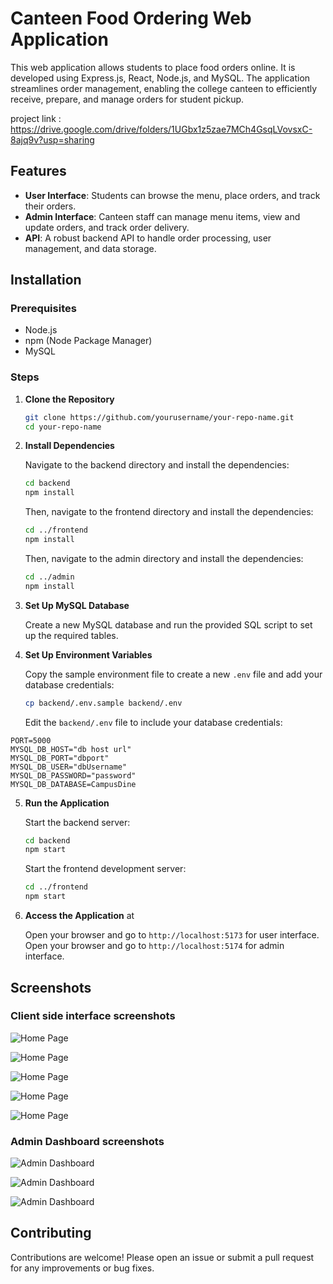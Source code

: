 # Canteen Food Ordering Web Application

This web application allows students to place food orders online. It is developed using Express.js, React, Node.js, and MySQL. The application streamlines order management, enabling the college canteen to efficiently receive, prepare, and manage orders for student pickup.

project link : https://drive.google.com/drive/folders/1UGbx1z5zae7MCh4GsqLVovsxC-8ajq9v?usp=sharing
## Features

- **User Interface**: Students can browse the menu, place orders, and track their orders.
- **Admin Interface**: Canteen staff can manage menu items, view and update orders, and track order delivery.
- **API**: A robust backend API to handle order processing, user management, and data storage.

## Installation

### Prerequisites

- Node.js
- npm (Node Package Manager)
- MySQL

### Steps

1. **Clone the Repository**

    ```bash
    git clone https://github.com/yourusername/your-repo-name.git
    cd your-repo-name
    ```

2. **Install Dependencies**

    Navigate to the backend directory and install the dependencies:

    ```bash
    cd backend
    npm install
    ```

    Then, navigate to the frontend directory and install the dependencies:

    ```bash
    cd ../frontend
    npm install
    ```

    Then, navigate to the admin directory and install the dependencies:

    ```bash
    cd ../admin
    npm install
    ```

3. **Set Up MySQL Database**

    Create a new MySQL database and run the provided SQL script to set up the required tables.

4. **Set Up Environment Variables**

    Copy the sample environment file to create a new `.env` file and add your database credentials:

    ```bash
    cp backend/.env.sample backend/.env
    ```

    Edit the `backend/.env` file to include your database credentials:
```
PORT=5000
MYSQL_DB_HOST="db host url"
MYSQL_DB_PORT="dbport"
MYSQL_DB_USER="dbUsername"
MYSQL_DB_PASSWORD="password"
MYSQL_DB_DATABASE=CampusDine
```

5. **Run the Application**

    Start the backend server:

    ```bash
    cd backend
    npm start
    ```

    Start the frontend development server:

    ```bash
    cd ../frontend
    npm start
    ```

6. **Access the Application** at

    Open your browser and go to `http://localhost:5173` for user interface.
	Open your browser and go to `http://localhost:5174` for admin interface.


## Screenshots

### Client side interface screenshots

![Home Page](screenshots/screenshot09.png)

![Home Page](screenshots/screenshot08.png)

![Home Page](screenshots/screenshot05.png)

![Home Page](screenshots/screenshot04.png)

![Home Page](screenshots/screenshot07.png)


### Admin Dashboard screenshots

![Admin Dashboard](screenshots/screenshot03.png)

![Admin Dashboard](screenshots/screenshot02.png)

![Admin Dashboard](screenshots/screenshot01.png)


## Contributing

Contributions are welcome! Please open an issue or submit a pull request for any improvements or bug fixes.
